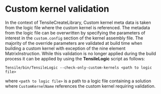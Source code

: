 # Custom kernel validation

In the context of TensileCreateLibrary, Custom kernel meta data is taken from the logic
file where the custom kernel is referenced. The metadata from the logic file can be
overwritten by specifying the parameters of interest in the `custom.config` section of
the kernel assembly file. The majority of the override parameters are validated at build
time when building a custom kernel with exception of the nine element MatrixInstruction.
While this validation is no longer applied during the build process it can be applied by
using the **TensileLogic** script as follows:

```
Tensile/bin/TensileLogic --check-only-custom-kernels <path to logic file>
```

where `<path to logic file>` is a path to a logic file containing a solution where
`CustomKernelName` references the custom kernel requiring validation.